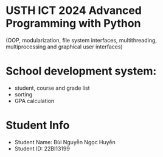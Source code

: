 USTH ICT 2024 Advanced Programming with Python
=====================================================
(OOP, modularization, file system interfaces, multithreading, multiprocessing and graphical user interfaces)

School development system:
=====================================================
* student, course and grade list
* sorting
* GPA calculation


Student Info
=========================

* Student Name: Bùi Nguyễn Ngọc Huyền
* Student ID: 22BI13199
